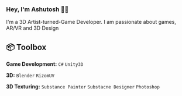 ### Hey, I'm Ashutosh 👋🏽 

I'm a 3D Artist-turned-Game Developer. I am passionate about games, AR/VR and 3D Design

## 📦 Toolbox

**Game Development:** `C#` `Unity3D`
 
**3D:** `Blender` `RizomUV`

**3D Texturing:** `Substance Painter` `Substacne Designer` `Photoshop` 
